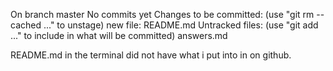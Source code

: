 On branch master
No commits yet
Changes to be committed:
  (use "git rm --cached <file>..." to unstage)
	new file:   README.md
Untracked files:
  (use "git add <file>..." to include in what will be committed)
	answers.md

README.md in the terminal did not have what i put into in on github. 
